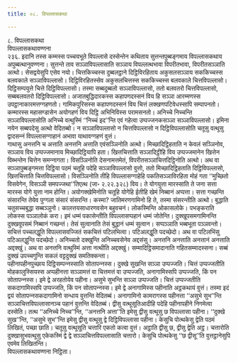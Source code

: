 ```yaml
---
title: ०८. विपल्‍लासकथा

---
```

८. विपल्‍लासकथा  
विपल्‍लासकथावण्णना  
२३६. इदानि तस्स कम्मस्स पच्‍चयभूते विपल्‍लासे दस्सेन्तेन कथिताय सुत्तन्तपुब्बङ्गमाय विपल्‍लासकथाय अपुब्बत्थानुवण्णना। सुत्तन्ते ताव सञ्‍ञाविपल्‍लासाति सञ्‍ञाय विपल्‍लत्थभावा विपरीतभावा, विपरीतसञ्‍ञाति अत्थो। सेसद्वयेसुपि एसेव नयो। चित्तकिच्‍चस्स दुब्बलट्ठाने दिट्ठिविरहिताय अकुसलसञ्‍ञाय सककिच्‍चस्स बलवकाले सञ्‍ञाविपल्‍लासो। दिट्ठिविरहितस्सेव अकुसलचित्तस्स सककिच्‍चस्स बलवकाले चित्तविपल्‍लासो। दिट्ठिसम्पयुत्ते चित्ते दिट्ठिविपल्‍लासो। तस्मा सब्बदुब्बलो सञ्‍ञाविपल्‍लासो, ततो बलवतरो चित्तविपल्‍लासो, सब्बबलवतरो दिट्ठिविपल्‍लासो। अजातबुद्धिदारकस्स कहापणदस्सनं विय हि सञ्‍ञा आरम्मणस्स उपट्ठानाकारमत्तग्गहणतो। गामिकपुरिसस्स कहापणदस्सनं विय चित्तं लक्खणपटिवेधस्सापि सम्पापनतो। कम्मारस्स महासण्डासेन अयोगहणं विय दिट्ठि अभिनिविस्स परामसनतो। अनिच्‍चे निच्‍चन्ति सञ्‍ञाविपल्‍लासोति अनिच्‍चे वत्थुस्मिं ‘‘निच्‍चं इद’’न्ति एवं गहेत्वा उप्पज्‍जनकसञ्‍ञा सञ्‍ञाविपल्‍लासो। इमिना नयेन सब्बपदेसु अत्थो वेदितब्बो। न सञ्‍ञाविपल्‍लासो न चित्तविपल्‍लासो न दिट्ठिविपल्‍लासोति चतूसु वत्थूसु द्वादसन्‍नं विपल्‍लासग्गाहानं अभावा याथावग्गहणं वुत्तं।  
गाथासु अनत्तनि च अत्ताति अनत्तनि अत्ताति एवंसञ्‍ञिनोति अत्थो। मिच्छादिट्ठिहताति न केवलं सञ्‍ञिनोव, सञ्‍ञाय विय उप्पज्‍जमानाय मिच्छादिट्ठियापि हता। खित्तचित्ताति सञ्‍ञादिट्ठीहि विय उप्पज्‍जमानेन खित्तेन विब्भन्तेन चित्तेन समन्‍नागता। विसञ्‍ञिनोति देसनामत्तमेतं, विपरीतसञ्‍ञाचित्तदिट्ठिनोति अत्थो। अथ वा सञ्‍ञापुब्बङ्गमत्ता दिट्ठिया पठमं चतूहि पदेहि सञ्‍ञाविपल्‍लासो वुत्तो, ततो मिच्छादिट्ठिहताति दिट्ठिविपल्‍लासो, खित्तचित्ताति चित्तविपल्‍लासो। विसञ्‍ञिनोति तीहि विपल्‍लासग्गाहेहि पकतिसञ्‍ञाविरहिता मोहं गता ‘‘मुच्छितो विसवेगेन, विसञ्‍ञी समपज्‍जथा’’तिएत्थ (जा॰ २.२२.३२८) विय। ते योगयुत्ता मारस्साति ते जना सत्ता मारस्स योगे युत्ता नाम होन्ति। अयोगक्खेमिनोति चतूहि योगेहि ईतीहि खेमं निब्बानं अप्पत्ता। सत्ता गच्छन्ति संसारन्ति तेयेव पुग्गला संसारं संसरन्ति। कस्मा? जातिमरणगामिनो हि ते, तस्मा संसरन्तीति अत्थो। बुद्धाति चतुसच्‍चबुद्धा सब्बञ्‍ञुनो। कालत्तयसाधारणवसेन बहुवचनं। लोकस्मिन्ति ओकासलोके। पभङ्कराति लोकस्स पञ्‍ञालोकं करा। इमं धम्मं पकासेन्तीति विपल्‍लासप्पहानं धम्मं जोतेन्ति। दुक्खूपसमगामिनन्ति दुक्खवूपसमं निब्बानं गच्छन्तं। तेसं सुत्वानाति तेसं बुद्धानं धम्मं सुत्वान। सप्पञ्‍ञाति भब्बभूता पञ्‍ञवन्तो। सचित्तं पच्‍चलद्धूति विपल्‍लासवज्‍जितं सकचित्तं पटिलभित्वा। पटिअलद्धूति पदच्छेदो। अथ वा पटिलभिंसु पटिअलद्धुन्ति पदच्छेदो। अनिच्‍चतो दक्खुन्ति अनिच्‍चवसेनेव अद्दसंसु। अनत्तनि अनत्ताति अनत्तानं अनत्ताति अद्दक्खुं। अथ वा अनत्तनि वत्थुस्मिं अत्ता नत्थीति अद्दक्खुं। सम्मादिट्ठिसमादानाति गहितसम्मादस्सना। सब्बं दुक्खं उपच्‍चगुन्ति सकलं वट्टदुक्खं समतिक्‍कन्ता।  
पहीनापहीनपुच्छाय दिट्ठिसम्पन्‍नस्साति सोतापन्‍नस्स। दुक्खे सुखन्ति सञ्‍ञा उप्पज्‍जति। चित्तं उप्पज्‍जतीति मोहकालुस्सियस्स अप्पहीनत्ता सञ्‍ञामत्तं वा चित्तमत्तं वा उप्पज्‍जति, अनागामिस्सपि उप्पज्‍जति, किं पन सोतापन्‍नस्स। इमे द्वे अरहतोयेव पहीना। असुभे सुभन्ति सञ्‍ञा उप्पज्‍जति। चित्तं उप्पज्‍जतीति सकदागामिस्सपि उप्पज्‍जति, किं पन सोतापन्‍नस्स। इमे द्वे अनागामिस्स पहीनाति अट्ठकथायं वुत्तं। तस्मा इदं द्वयं सोतापन्‍नसकदागामिनो सन्धाय वुत्तन्ति वेदितब्बं। अनागामिनो कामरागस्स पहीनत्ता ‘‘असुभे सुभ’’न्ति सञ्‍ञाचित्तविपल्‍लासानञ्‍च पहानं वुत्तन्ति वेदितब्बं। द्वीसु वत्थूसूतिआदीहि पदेहि पहीनापहीने निगमेत्वा दस्सेति। तत्थ ‘‘अनिच्‍चे निच्‍च’’न्ति, ‘‘अनत्तनि अत्ता’’ति इमेसु द्वीसु वत्थूसु छ विपल्‍लासा पहीना। ‘‘दुक्खे सुख’’न्ति, ‘‘असुभे सुभ’’न्ति इमेसु द्वीसु वत्थूसु द्वे दिट्ठिविपल्‍लासा पहीना। केसुचि पोत्थकेसु द्वेति पठमं लिखितं, पच्छा छाति। चतूसु वत्थूसूति चत्तारि एकतो कत्वा वुत्तं। अट्ठाति द्वीसु छ, द्वीसु द्वेति अट्ठ। चत्तारोति दुक्खासुभवत्थूसु एकेकस्मिं द्वे द्वे सञ्‍ञाचित्तविपल्‍लासाति चत्तारो। केसुचि पोत्थकेसु ‘‘छ द्वीसू’’ति वुत्तट्ठानेसुपि एवमेव लिखितन्ति।  
विपल्‍लासकथावण्णना निट्ठिता।  